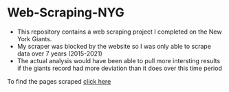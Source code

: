 # Web-Scraping-NYG

- This repository contains a web scraping project I completed on the New York Giants.
- My scraper was blocked by the website so I was only able to scrape data over 7 years (2015-2021)
- The actual analysis would have been able to pull more intersting results if the giants record had more deviation than it does over this time period

To find the pages scraped [click here](https://www.pro-football-reference.com/teams/nyg/2021.htm)
